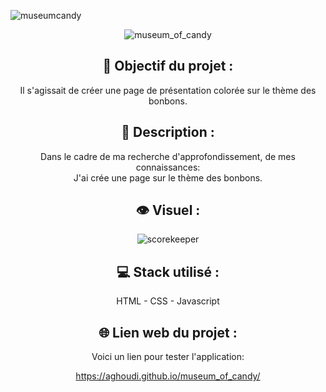 ![museumcandy](https://user-images.githubusercontent.com/27373255/132109038-3d8f4590-0330-435e-8f57-0e8061867b56.png)
<div align=center><img src="https://user-images.githubusercontent.com/27373255/132108877-8f3f51ab-9768-4586-a396-7f1b81349b45.png" alt="museum_of_candy"/></div>
<h2 align=center>🎯 Objectif du projet :</h2>
<p align=center>Il s'agissait de créer une page de présentation colorée sur le thème des bonbons.</p>

<h2 align=center>📝 Description :</h2>

<p align=center>Dans le cadre de ma recherche d'approfondissement, de mes connaissances:</br>
J'ai crée une page sur le thème des bonbons.</br>
</p>

<h2 align=center>👁️ Visuel :</h2>
<div align=center><img src="https://user-images.githubusercontent.com/27373255/132068101-0ad41b38-ec40-4603-ad8c-8fccf2c773d1.png" alt="scorekeeper"</div>

<h2 align=center>💻 Stack utilisé :</h2>

<p align=center>HTML - CSS - Javascript</p>

<h2 align=center>🌐 Lien web du projet :</h2>

<p align=center>Voici un lien pour tester l'application:

  <a title="https://aghoudi.github.io/museum_of_candy/" role="link" target="_blank" class="text-bold" rel="noopener noreferrer" href="https://aghoudi.github.io/museum_of_candy/">https://aghoudi.github.io/museum_of_candy/</a></p>
